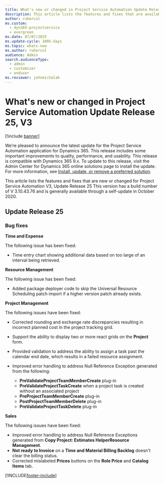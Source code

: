 ```yaml
---
title: What's new or changed in Project Service Automation Update Release 25, V3
description: This article lists the features and fixes that are available in Project Service Automation Update Release 25, V3.
author: ruhercul
ms.custom: 
  - dyn365-projectservice
  - evergreen
ms.date: 07/07/2025
ms.update-cycle: 1095-days
ms.topic: whats-new
ms.author: ruhercul
audience: Admin
search.audienceType: 
  - admin
  - customizer
  - enduser
ms.reviewer: johnmichalak
---
```


# What's new or changed in Project Service Automation Update Release 25, V3

[!include [banner](../includes/psa-now-project-operations.md)]

We’re pleased to announce the latest update for the Project Service Automation application for Dynamics 365. This release includes some important improvements to quality, performance, and usability. This release is compatible with Dynamics 365 9.x. To update to this release, visit the Admin Center for Dynamics 365 online solutions page to install the update. For more information, see [Install, update, or remove a preferred solution](/power-platform/admin/install-remove-preferred-solution).

This article lists the features and fixes that are new or changed for Project Service Automation V3, Update Release 25 This version has a build number of V 3.10.43.76 and is generally available through a self-update in October 2020.

## Update Release 25

### Bug fixes

**Time and Expense**

The following issue has been fixed:

- Time entry chart showing additional data based on too large of an interval being retrieved.

**Resource Management**

The following issue has been fixed:

- Added package deployer code to skip the Universal Resource Scheduling patch import if a higher version patch already exists.

**Project Management**

The following issues have been fixed:

- Corrected rounding and exchange rate discrepancies resulting in incorrect planned cost in the project tracking grid.
- Support the ability to display two or more react grids on the **Project** form.
- Provided validation to address the ability to assign a task past the calendar end date, which results in a failed resource assignment.
- Improved error handling to address Null Reference Exception generated from the following:

    - **PreValidateProjectTeamMemberCreate** plug-in
    - **PreValidateProjectTaskCreate** when a project task is created without an associated project
    - **PreProjectTeamMemberCreate** plug-in
    - **PostProjectTeamMemberDelete** plug-in
    - **PreValidateProjectTaskDelete** plug-in

**Sales**

The following issues have been fixed:

- Improved error handling to address Null Reference Exceptions generated from **Copy Project: Estimates HelperResource Management**.
- **Not ready to Invoice** on a **Time and Material Billing Backlog** doesn't clear the billing status.
- Corrected mislabeled **Prices** buttons on the **Role Price** and **Catalog Items** tab.


[!INCLUDE[footer-include](../includes/footer-banner.md)]
